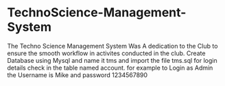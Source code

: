 # TechnoScience-Management-System
The Techno Science Management System Was A dedication to the Club to ensure the smooth workflow in activites conducted in the club.
Create Database using Mysql and name it tms and import the file tms.sql
for login details check in the table named account. for example to Login as Admin the Username is Mike and password 1234567890
